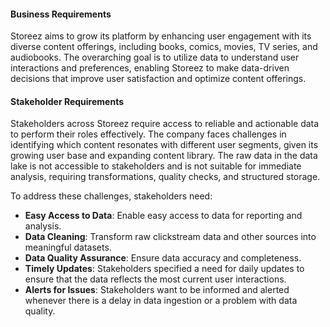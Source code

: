#### **Business Requirements**
Storeez aims to grow its platform by enhancing user engagement with its diverse content offerings, including books, comics, movies, TV series, and audiobooks. The overarching goal is to utilize data to understand user interactions and preferences, enabling Storeez to make data-driven decisions that improve user satisfaction and optimize content offerings. 

#### **Stakeholder Requirements**
Stakeholders across Storeez require access to reliable and actionable data to perform their roles effectively. The company faces challenges in identifying which content resonates with different user segments, given its growing user base and expanding content library. The raw data in the data lake is not accessible to stakeholders and is not suitable for immediate analysis, requiring transformations, quality checks, and structured storage.

To address these challenges, stakeholders need:

- **Easy Access to Data**: Enable easy access to data for reporting and analysis.
- **Data Cleaning**: Transform raw clickstream data and other sources into meaningful datasets.
- **Data Quality Assurance**: Ensure data accuracy and completeness.
- **Timely Updates**: Stakeholders specified a need for daily updates to ensure that the data reflects the most current user interactions.
- **Alerts for Issues**: Stakeholders want to be informed and alerted whenever there is a delay in data ingestion or a problem with data quality.

